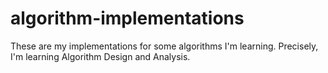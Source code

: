 # algorithm-implementations
These are my implementations for some algorithms I'm learning.
Precisely, I'm learning Algorithm Design and Analysis.
